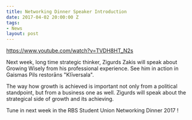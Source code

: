```yaml
---
title: Networking Dinner Speaker Introduction
date: 2017-04-02 20:00:00 Z
tags:
- News
layout: post
---
```


https://www.youtube.com/watch?v=TVDH8HT_N2s

Next week, long time strategic thinker, Zigurds Zakis will speak about Growing Wisely from his professional experience. See him in action in Gaismas Pils restorāns "Klīversala".

The way how growth is achieved is important not only from a political standpoint, but from a business one as well. Zigurds will speak about the strategical side of growth and its achieving.

Tune in next week in the RBS Student Union Networking Dinner 2017 !